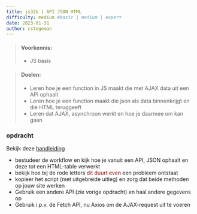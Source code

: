 ```yaml
---
title: js32b | API JSON HTML
difficulty: medium #basic | medium | expert
date: 2023-01-31
author: cstegeman
---
```


> #### Voorkennis:  
> * JS basis

> #### Doelen:  
> * Leren hoe je een function in JS maakt die met AJAX data uit een API ophaalt 
> * Leren hoe je een function maakt die json als data binnenkrijgt en die HTML teruggeeft
> * Leren dat AJAX, asynchroon werkt en hoe je daarmee om kan gaan


### opdracht
Bekijk deze [handleiding](https://std.stegion.nl/cs_codebase/js32b_api_html/) 
*   bestudeer de workflow en kijk hoe je vanuit een API, JSON ophaalt en deze tot een HTML-table verwerkt
*   bekijk hoe bij de rode letters <span style="color:darkred;">dit duurt even</span> een probleem ontstaat
*   kopieer het script (met uitgebreide uitleg) en zorg dat beide methoden op jouw site werken
*   Gebruik een andere API (zie vorige opdracht) en haal andere gegevens op
*   Gebruik i.p.v. de Fetch API, nu Axios om de AJAX-request uit te voeren